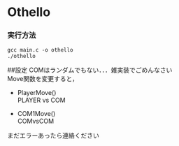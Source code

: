 # Othello

### 実行方法

``` 
gcc main.c -o othello
./othello
```

##設定
COMはランダムでもない．．．雑実装でごめんなさい  
Move関数を変更すると，

- PlayerMove()  
PLAYER vs COM

- COM1Move()  
COMvsCOM

まだエラーあったら連絡ください
